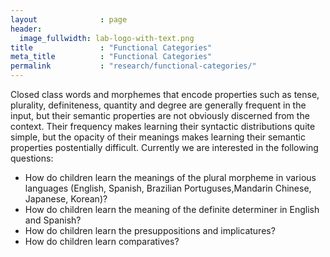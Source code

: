 ```yaml
---
layout              : page
header:
  image_fullwidth: lab-logo-with-text.png
title               : "Functional Categories"
meta_title          : "Functional Categories"
permalink           : "research/functional-categories/"
---
```


Closed class words and morphemes that encode properties such as tense, plurality, definiteness, quantity and degree are generally frequent in the input, but their semantic properties are not obviously discerned from the context.  Their frequency makes learning their syntactic distributions quite simple, but the opacity of their meanings makes learning their semantic properties postentially difficult.  Currently we are interested in the following questions:

-   How do children learn the meanings of the plural morpheme in various languages (English, Spanish, Brazilian Portuguses,Mandarin Chinese, Japanese, Korean)?
-   How do children learn the meaning of the definite determiner in English and Spanish?
-   How do children learn the presuppositions and implicatures?
-   How do children learn comparatives?
